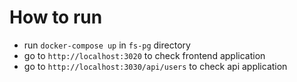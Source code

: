 # How to run

 - run `docker-compose up` in `fs-pg` directory
 - go to `http://localhost:3020` to check frontend application
 - go to `http://localhost:3030/api/users` to check api application 


